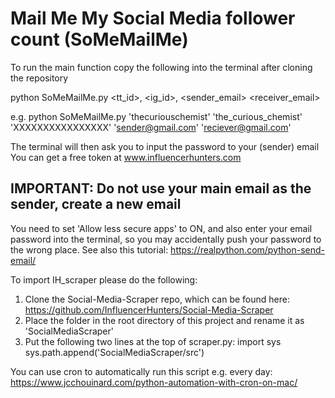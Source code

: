 # Mail Me My Social Media follower count (SoMeMailMe)
To run the main function copy the following into the terminal after cloning the repository

python SoMeMailMe.py <tt_id>, <ig_id>, <token> <sender_email> <receiver_email>

e.g.
python SoMeMailMe.py 'thecuriouschemist' 'the_curious_chemist' 'XXXXXXXXXXXXXXXX' 'sender@gmail.com' 'reciever@gmail.com'

The terminal will then ask you to input the password to your (sender) email
You can get a free token at www.influencerhunters.com

## IMPORTANT: Do not use your main email as the sender, create a new email
You need to set 'Allow less secure apps' to ON, and also enter your email password into the terminal, so you may accidentally push your password to the wrong place.
See also this tutorial: https://realpython.com/python-send-email/

To import IH_scraper please do the following:
1. Clone the Social-Media-Scraper repo, which can be found here: https://github.com/InfluencerHunters/Social-Media-Scraper 
2. Place the folder in the root directory of this project and rename it as 'SocialMediaScraper'
3. Put the following two lines at the top of scraper.py:
import sys
sys.path.append('SocialMediaScraper/src')

You can use cron to automatically run this script e.g. every day:
https://www.jcchouinard.com/python-automation-with-cron-on-mac/
